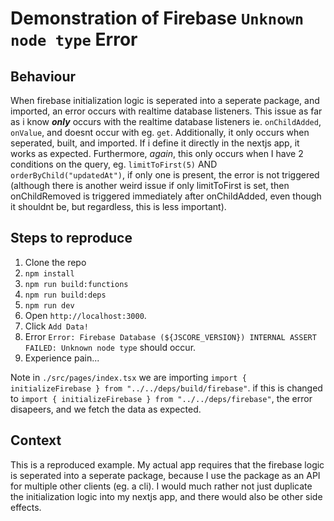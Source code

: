 # Demonstration of Firebase `Unknown node type` Error

## Behaviour

When firebase initialization logic is seperated into a seperate package, and imported, an error occurs with realtime database listeners. This issue as far as i know **_only_** occurs with the realtime database listeners ie. `onChildAdded`, `onValue`, and doesnt occur with eg. `get`. Additionally, it only occurs when seperated, built, and imported. If i define it directly in the nextjs app, it works as expected. Furthermore, _again_, this only occurs when I have 2 conditions on the query, eg. `limitToFirst(5)` AND `orderByChild("updatedAt")`, if only one is present, the error is not triggered (although there is another weird issue if only limitToFirst is set, then onChildRemoved is triggered immediately after onChildAdded, even though it shouldnt be, but regardless, this is less important).

## Steps to reproduce

1. Clone the repo
2. `npm install`
3. `npm run build:functions`
4. `npm run build:deps`
5. `npm run dev`
6. Open `http://localhost:3000`.
7. Click `Add Data!`
8. Error `Error: Firebase Database (${JSCORE_VERSION}) INTERNAL ASSERT FAILED: Unknown node type` should occur.
9. Experience pain...

Note in `./src/pages/index.tsx` we are importing `import { initializeFirebase } from "../../deps/build/firebase"`. if this is changed to `import { initializeFirebase } from "../../deps/firebase"`, the error disapeers, and we fetch the data as expected.

## Context

This is a reproduced example. My actual app requires that the firebase logic is seperated into a seperate package, because I use the package as an API for multiple other clients (eg. a cli). I would much rather not just duplicate the initialization logic into my nextjs app, and there would also be other side effects.
